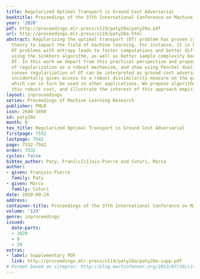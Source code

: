 ```yaml
---
title: Regularized Optimal Transport is Ground Cost Adversarial
booktitle: Proceedings of the 37th International Conference on Machine Learning
year: '2020'
pdf: http://proceedings.mlr.press/v119/paty20a/paty20a.pdf
url: http://proceedings.mlr.press/v119/paty20a.html
abstract: Regularizing the optimal transport (OT) problem has proven crucial for OT
  theory to impact the field of machine learning. For instance, it is known that regularizing
  OT problems with entropy leads to faster computations and better differentiation
  using the Sinkhorn algorithm, as well as better sample complexity bounds than classic
  OT. In this work we depart from this practical perspective and propose a new interpretation
  of regularization as a robust mechanism, and show using Fenchel duality that any
  convex regularization of OT can be interpreted as ground cost adversarial. This
  incidentally gives access to a robust dissimilarity measure on the ground space,
  which can in turn be used in other applications. We propose algorithms to compute
  this robust cost, and illustrate the interest of this approach empirically.
layout: inproceedings
series: Proceedings of Machine Learning Research
publisher: PMLR
issn: 2640-3498
id: paty20a
month: 0
tex_title: Regularized Optimal Transport is Ground Cost Adversarial
firstpage: 7532
lastpage: 7542
page: 7532-7542
order: 7532
cycles: false
bibtex_author: Paty, Fran{\c{c}}ois-Pierre and Cuturi, Marco
author:
- given: François-Pierre
  family: Paty
- given: Marco
  family: Cuturi
date: 2020-09-29
address: 
container-title: Proceedings of the 37th International Conference on Machine Learning
volume: '119'
genre: inproceedings
issued:
  date-parts:
  - 2020
  - 9
  - 29
extras:
- label: Supplementary PDF
  link: http://proceedings.mlr.press/v119/paty20a/paty20a-supp.pdf
# Format based on citeproc: http://blog.martinfenner.org/2013/07/30/citeproc-yaml-for-bibliographies/
---
```

